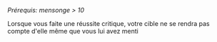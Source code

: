 *Prérequis: mensonge > 10*

Lorsque vous faite une réussite critique, votre cible ne se rendra pas compte d'elle même que vous lui avez menti